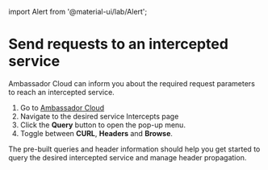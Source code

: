 import Alert from '@material-ui/lab/Alert';

# Send requests to an intercepted service

Ambassador Cloud can inform you about the required request parameters to reach an intercepted service.

  1. Go to [Ambassador Cloud](https://app.getambassador.io/cloud/)
  2. Navigate to the desired service Intercepts page
  3. Click the **Query** button to open the pop-up menu.
  4. Toggle between **CURL**, **Headers** and **Browse**.

The pre-built queries and header information should help you get started to query the desired intercepted service and manage header propagation. 
